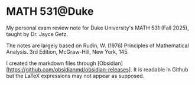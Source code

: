 # MATH 531@Duke
My personal exam review note for Duke University's MATH 531 (Fall 2025), taught by Dr. Jayce Getz. 

The notes are largely based on Rudin, W. (1976) Principles of Mathematical Analysis. 3rd Edition, McGraw-Hill, New York, 145.

I created the markdown files through [Obsidian][https://github.com/obsidianmd/obsidian-releases]. It is readable in Github but the LaTeX expressions may not appear as supposed.

